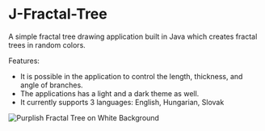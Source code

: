 # J-Fractal-Tree
A simple fractal tree drawing application built in Java which creates fractal trees in random colors.

Features:
* It is possible in the application to control the length, thickness, and angle of branches.
* The applications has a light and a dark theme as well.
* It currently supports 3 languages: English, Hungarian, Slovak

![Purplish Fractal Tree on White Background](https://i.imgur.com/YIg5kmk.jpg)

